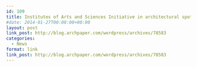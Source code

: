 ```yaml
---
id: 109
title: Institutes of Arts and Sciences Initiative in architectural spotlight
#date: 2014-01-27T00:00:00+00:00
layout: post
link_post: http://blog.archpaper.com/wordpress/archives/78583
categories:
  - News
format: link
link_post: http://blog.archpaper.com/wordpress/archives/78583
---
```


